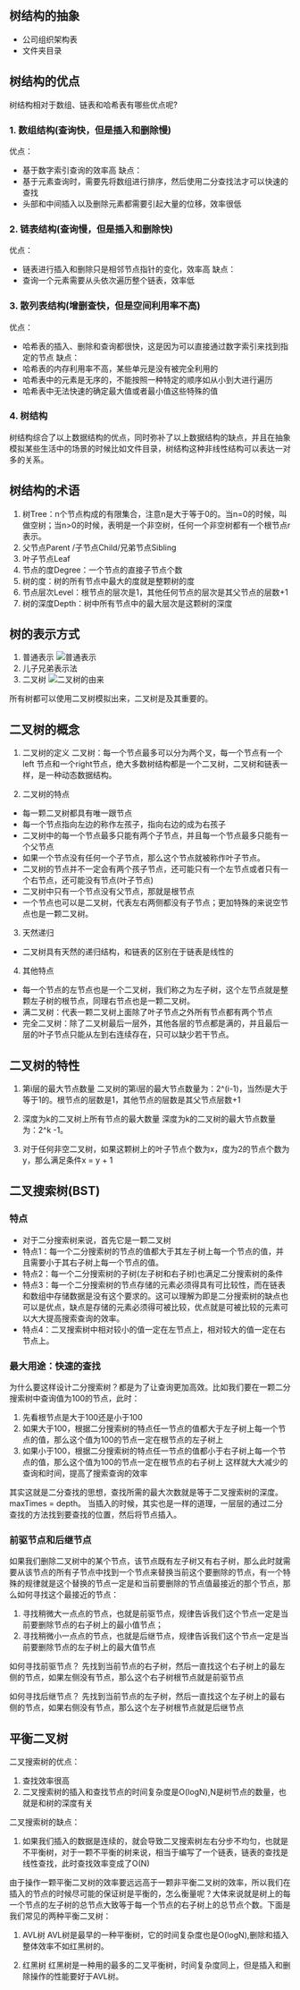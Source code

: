 ## 树结构的抽象
+ 公司组织架构表
+ 文件夹目录

## 树结构的优点
树结构相对于数组、链表和哈希表有哪些优点呢?

### 1. 数组结构(查询快，但是插入和删除慢)
优点：
+ 基于数字索引查询的效率高
缺点：
+ 基于元素查询时，需要先将数组进行排序，然后使用二分查找法才可以快速的查找
+ 头部和中间插入以及删除元素都需要引起大量的位移，效率很低 
### 2. 链表结构(查询慢，但是插入和删除快)
优点：
+ 链表进行插入和删除只是相邻节点指针的变化，效率高
缺点：
+ 查询一个元素需要从头依次遍历整个链表，效率低
### 3. 散列表结构(增删查快，但是空间利用率不高)
优点：
+ 哈希表的插入、删除和查询都很快，这是因为可以直接通过数字索引来找到指定的节点
缺点：
+ 哈希表的内存利用率不高，某些单元是没有被完全利用的
+ 哈希表中的元素是无序的，不能按照一种特定的顺序如从小到大进行遍历
+ 哈希表中无法快速的确定最大值或者最小值这些特殊的值

### 4. 树结构
树结构综合了以上数据结构的优点，同时弥补了以上数据结构的缺点，并且在抽象模拟某些生活中的场景的时候比如文件目录，树结构这种非线性结构可以表达一对多的关系。

## 树结构的术语
1. 树Tree：n个节点构成的有限集合，注意n是大于等于0的。当n=0的时候，叫做空树；当n>0的时候，表明是一个非空树，任何一个非空树都有一个根节点r表示。
2. 父节点Parent /子节点Child/兄弟节点Sibling
3. 叶子节点Leaf
4. 节点的度Degree：一个节点的直接子节点个数
5. 树的度：树的所有节点中最大的度就是整颗树的度
6. 节点层次Level：根节点的层次是1，其他任何节点的层次是其父节点的层数+1
7. 树的深度Depth：树中所有节点中的最大层次是这颗树的深度

## 树的表示方式
1. 普通表示
![普通表示](03_files/1.jpg)
2. 儿子兄弟表示法
3. 二叉树
![二叉树的由来](03_files/2.jpg)

所有树都可以使用二叉树模拟出来，二叉树是及其重要的。

## 二叉树的概念
1. 二叉树的定义
二叉树：每一个节点最多可以分为两个叉，每一个节点有一个left 节点和一个right节点，绝大多数树结构都是一个二叉树，二叉树和链表一样，是一种动态数据结构。

2. 二叉树的特点
+ 每一颗二叉树都具有唯一跟节点
+ 每一个节点指向左边的称作左孩子，指向右边的成为右孩子
+ 二叉树中的每一个节点最多只能有两个子节点，并且每一个节点最多只能有一个父节点
+ 如果一个节点没有任何一个子节点，那么这个节点就被称作叶子节点。
+ 二叉树的节点并不一定会有两个孩子节点，还可能只有一个左节点或者只有一个右节点，还可能没有节点(叶子节点)
+ 二叉树中只有一个节点没有父节点，那就是根节点
+ 一个节点也可以是二叉树，代表左右两侧都没有子节点；更加特殊的来说空节点也是一颗二叉树。

3. 天然递归
+ 二叉树具有天然的递归结构，和链表的区别在于链表是线性的

4. 其他特点
+ 每一个节点的左节点也是一个二叉树，我们称之为左子树，这个左节点就是整颗左子树的根节点，同理右节点也是一颗二叉树。
+ 满二叉树：代表一颗二叉树上面除了叶子节点之外所有节点都有两个节点
+ 完全二叉树：除了二叉树最后一层外，其他各层的节点都是满的，并且最后一层的叶子节点只能从左到右连续存在，只可以缺少若干节点。

## 二叉树的特性
1. 第i层的最大节点数量
二叉树的第i层的最大节点数量为：2^(i-1)，当然i是大于等于1的。根节点的层数是1，其他节点的层数是其父节点层数+1

2. 深度为k的二叉树上所有节点的最大数量
深度为k的二叉树的最大节点数量为：2^k -1。

3. 对于任何非空二叉树，如果这颗树上的叶子节点个数为x，度为2的节点个数为y，那么满足条件x = y + 1 

## 二叉搜索树(BST)

### 特点
+ 对于二分搜索树来说，首先它是一颗二叉树
+ 特点1：每一个二分搜索树的节点的值都大于其左子树上每一个节点的值，并且需要小于其右子树上每一个节点的值。
+ 特点2：每一个二分搜索树的子树(左子树和右子树)也满足二分搜索树的条件
+ 特点3：每一个二分搜索树的节点存储的元素必须得具有可比较性，而在链表和数组中存储数据是没有这个要求的。这可以理解为即是二分搜索树的缺点也可以是优点，缺点是存储的元素必须得可被比较，优点就是可被比较的元素可以大大提高搜索查询的效率。
+ 特点4：二叉搜索树中相对较小的值一定在左节点上，相对较大的值一定在右节点上。

### 最大用途：快速的查找
为什么要这样设计二分搜索树？都是为了让查询更加高效。比如我们要在一颗二分搜索树中查询值为100的节点，此时：
1. 先看根节点是大于100还是小于100
2. 如果大于100，根据二分搜索树的特点任一节点的值都大于左子树上每一个节点的值，那么这个值为100的节点一定在根节点的左子树上
3. 如果小于100，根据二分搜索树的特点任一节点的值都小于右子树上每一个节点的值，那么这个值为100的节点一定在根节点的右子树上
这样就大大减少的查询和时间，提高了搜索查询的效率

其实这就是二分查找的思想，查找所需的最大次数就是等于二叉搜索树的深度。maxTimes = depth。
当插入的时候，其实也是一样的道理，一层层的通过二分查找的方法找到要查找的位置，然后将节点插入。


### 前驱节点和后继节点
如果我们删除二叉树中的某个节点，该节点既有左子树又有右子树，那么此时就需要从该节点的所有子节点中找到一个节点来替换当前这个要删除的节点，有一个特殊的规律就是这个替换的节点一定是和当前要删除的节点值最接近的那个节点，那么如何寻找这个最接近的节点：
1. 寻找稍微大一点点的节点，也就是前驱节点，规律告诉我们这个节点一定是当前要删除节点的右子树上的最小值节点；
2. 寻找稍微小一点点的节点，也就是后继节点，规律告诉我们这个节点一定是当前要删除节点的左子树上的最大值节点

如何寻找前驱节点？
先找到当前节点的右子树，然后一直找这个右子树上的最左侧的节点，如果左侧没有节点，那么这个右子树根节点就是前驱节点

如何寻找后继节点？
先找到当前节点的左子树，然后一直找这个左子树上的最右侧的节点，如果右侧没有节点，那么这个左子树根节点就是后继节点

## 平衡二叉树

二叉搜索树的优点：
1. 查找效率很高
2. 二叉搜索树的插入和查找节点的时间复杂度是O(logN),N是树节点的数量，也就是和树的深度有关

二叉搜索树的缺点：
1. 如果我们插入的数据是连续的，就会导致二叉搜索树左右分步不均匀，也就是不平衡树，对于一颗不平衡的树来说，相当于编写了一个链表，链表的查找是线性查找，此时查找效率变成了O(N)

由于操作一颗平衡二叉树的效率要远远高于一颗非平衡二叉树的效率，所以我们在插入的节点的时候尽可能的保证树是平衡的，怎么衡量呢？大体来说就是树上的每一个节点的左子树的总节点大致等于每一个节点的右子树上的总节点个数。下面是我们常见的两种平衡二叉树：

1. AVL树
AVL树是最早的一种平衡树，它的时间复杂度也是O(logN),删除和插入整体效率不如红黑树的。

2. 红黑树
红黑树是一种用的最多的二叉平衡树，时间复杂度同上，但是插入和删除操作的性能要好于AVL树。